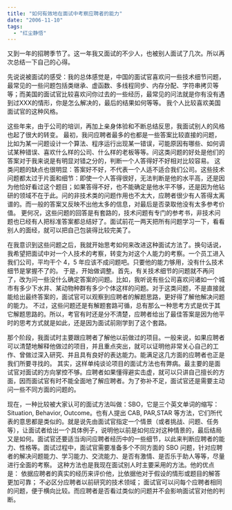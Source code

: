 ```yaml
---
title: "如何有效地在面试中考察应聘者的能力"
date: "2006-11-10"
tags: 
  - "红尘静悟"
---
```


又到一年的招聘季节了。这一年我又面试的不少人，也被别人面试了几次。所以再次总结一下自己的心得。

先说说被面试的感受：我的总体感觉是，中国的面试官喜欢问一些技术细节问题，最常见的一些问题包括类继承、虚函数、多线程同步、内存分配、字符串拷贝等等；而美国的面试官比较喜欢问你过去的一些经历，最常见的问法就是你有没有遇到过XXX的情形，你是怎么解决的，最后的结果如何等等。 我个人比较喜欢美国面试官的这种风格。

这些年来，由于公司的培训，再加上亲身体验和不断总结反思，我面试别人的风格也起了很大的转变。 最初，我问应聘者最多的也都是一些答案比较直接的问题，比如为某一问题设计一个算法、程序运行出现某一错误，可能原因有哪些、如何调试某种错误、喜欢什么样的公司、什么样的老板等等。问这类问题的好处是他们的答案对于我来说是有明显对错之分的，判断一个人答得好不好相对比较容易。 这类问题的缺点也很明显：答案好不好，不代表一个人适不适合我们公司。这些技术问题都太过于片面和细节：即使一个人答得很好，无法判断是他的水平高，还是因为他恰好看过这个题目；如果答得不好，也不能确定是他水平不够，还是因为他钻研的领域不在于此。问的非技术类的问题作用也不太大，应聘者很少有人答得太离谱的。而一般的答案又反映不出他太多的信息，对最后是否录取他没有太多参考价值。 更何况，这些问题的回答是有套路的，技术问题有专门的参考书，非技术问题也已经有人把标准答案都总结好了。面试前花一两天把所有问题学习一下，看看别人的面经，就可以把自己包装得比较完美了。

在我意识到这些问题之后，我就开始思考如何来改进这种面试方法了。换句话说，我希望把面试中对一个人技术的考察，转变为对这个人能力的考察。一个员工进入我们公司，平均干个 4，5 年应该不成问题吧。只要他的能力够用，没有什么技术细节是掌握不了的。 于是，开始做调整。首先，有关技术细节的问题就不再问了，改为问一些没什么确定答案的问题。比如，我听说有些公司喜欢问诸如一个城市有多少下水井、某动物种群有多少个体这样的问题。对于这类问题，不是直接就能给出最终答案的，面试官可以观察到应聘者的解题思路，更好得了解他解决问题的能力。 不过，这些问题还是有解题套路可循，总有那么一种思考方式是优于其它解题思路的。所以，考官有时还是分不清楚，应聘者给出了最佳答案是因为他平时的思考方式就是如此，还是因为面试前刚学到了这个套路。

那个阶段，我面试时主要跟应聘者了解他以前做过的项目。一般来说，如果应聘者可以清楚地解释他做过的项目，并且重点突出，就可以证明他非常关心自己的工作、曾做过深入研究、并且具有良好的表达能力。能满足这几方面的应聘者也正是我们所要寻找的。 其实，这样单纯谈论项目的面试方法也有弊病。最主要的是面试官对面试的方向掌控不够。应聘者如果懂得避实击虚，就可以只讲自己擅长的方面，因而面试官有时不能全面地了解应聘者。为了弥补不足，面试官还是需要主动问一些不同方面的问题的。

现在，一种比较被大家认可的面试方法叫做：SBO，它是三个英文单词的缩写：Situation, Behavior, Outcome。也有人提出 CAB, PAR,STAR 等方法，它们所代表的意思都是类似的。就是说先由面试官指定一个情景（或者挑战、问题、任务等），让面试者给出一个具体例子，说明他以前是如何应对这种情景的，最后结局又是如何。面试官还要适当询问应聘者经历中的一些细节，以此来判断应聘者的能力、性格等。面试过程中，面试官需要准备多个不同方面的 SBO 问题，针对应聘者的解决问题能力、学习能力、交流能力、是否有激情、是否乐于助人等等，尽量进行全面的考察。 这种方法也是我现在面试别人时主要采用的方法。他的优点是： 依据应聘者的真实的经历来评价他，比依据他对于假设的情形或题目的解答更加可靠； 不必区分应聘者以前研究的技术领域； 面试官可以问每个应聘者相同的问题，便于横向比较。而应聘者是否看过类似的问题并不会影响面试官对他的判断。

